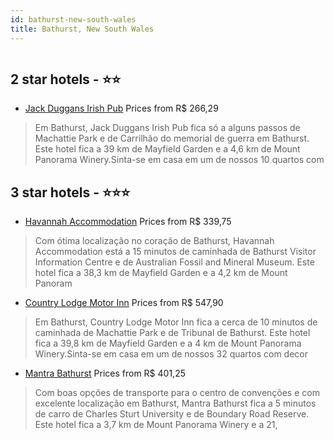 ```yaml
---
id: bathurst-new-south-wales
title: Bathurst, New South Wales
---
```


<center><img src="https://i.travelapi.com/hotels/36000000/35880000/35874400/35874346/232a6d36_z.jpg" alt="" /></center>


##  2 star hotels - ⭐️⭐️

-    [Jack Duggans Irish Pub](https://www.hurb.com/br/aud/https://www.hurb.com/br/hotels/bathurst/jack-duggans-irish-pub-HT-OI63?cmp=18055) Prices from R$ 266,29
   > Em Bathurst, Jack Duggans Irish Pub fica só a alguns passos de Machattie Park e de Carrilhão do memorial de guerra em Bathurst.  Este hotel fica a 39 km de Mayfield Garden e a 4,6 km de Mount Panorama Winery.Sinta-se em casa em um de nossos 10 quartos com

##  3 star hotels - ⭐️⭐️⭐️

-    [Havannah Accommodation](https://www.hurb.com/br/aud/https://www.hurb.com/br/hotels/bathurst/havannah-accommodation-HT-LTAK?cmp=18055) Prices from R$ 339,75
   > Com ótima localização no coração de Bathurst, Havannah Accommodation está a 15 minutos de caminhada de Bathurst Visitor Information Centre e de Australian Fossil and Mineral Museum.  Este hotel fica a 38,3 km de Mayfield Garden e a 4,2 km de Mount Panoram
-    [Country Lodge Motor Inn](https://www.hurb.com/br/aud/https://www.hurb.com/br/hotels/bathurst/country-lodge-motor-inn-HT-I70M?cmp=18055) Prices from R$ 547,90
   > Em Bathurst, Country Lodge Motor Inn fica a cerca de 10 minutos de caminhada de Machattie Park e de Tribunal de Bathurst.  Este hotel fica a 39,8 km de Mayfield Garden e a 4 km de Mount Panorama Winery.Sinta-se em casa em um de nossos 32 quartos com decor
-    [Mantra Bathurst](https://www.hurb.com/br/aud/https://www.hurb.com/br/hotels/bathurst/mantra-bathurst-HT-EB39?cmp=18055) Prices from R$ 401,25
   > Com boas opções de transporte para o centro de convenções e com excelente localização em Bathurst, Mantra Bathurst fica a 5 minutos de carro de Charles Sturt University e de Boundary Road Reserve.  Este hotel fica a 3,7 km de Mount Panorama Winery e a 21,
